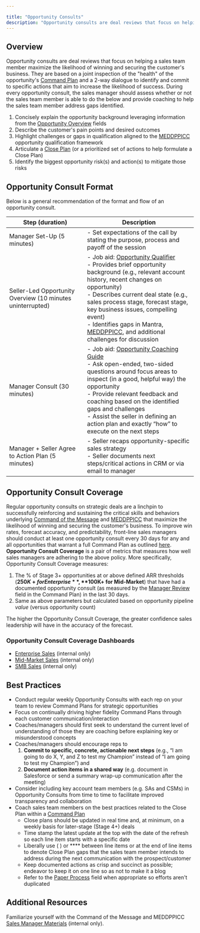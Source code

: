 ```yaml
---

title: "Opportunity Consults"
description: "Opportunity consults are deal reviews that focus on helping a sales team member maximize the likelihood of winning and securing the customer's business"
---
```










## Overview

Opportunity consults are deal reviews that focus on helping a sales team member maximize the likelihood of winning and securing the customer's business. They are based on a joint inspection of the "health" of the opportunity's [Command Plan](/handbook/sales/command-of-the-message/command-plan/) and a 2-way dialogue to identify and commit to specific actions that aim to increase the likelihood of success. During every opportunity consult, the sales manager should assess whether or not the sales team member is able to do the below and provide coaching to help the sales team member address gaps identified.
1. Concisely explain the opportunity background leveraging information from the [Opportunity Overview](/handbook/sales/command-of-the-message/command-plan/#opportunity-overview) fields
1. Describe the customer's pain points and desired outcomes
1. Highlight challenges or gaps in qualification aligned to the [MEDDPPICC](/handbook/sales/meddppicc/) opportunity qualification framework
1. Articulate a [Close Plan](/handbook/sales/command-of-the-message/command-plan/#close-plan-details) (or a prioritized set of actions to help formulate a Close Plan)
1. Identify the biggest opportunity risk(s) and action(s) to mitigate those risks

## Opportunity Consult Format

Below is a general recommendation of the format and flow of an opportunity consult.

| **Step (duration)** | **Description** |
| ------ | ------ |
| Manager Set-Up (5 minutes) | - Set expectations of the call by stating the purpose, process and payoff of the session |
| Seller-Led Opportunity Overview (10 minutes uninterrupted) | - Job aid: [Opportunity Qualifier](https://docs.google.com/document/d/1Tz6bQKD4Ff2-XqpSXRQslD8yvrphwXaL6oEl74DAjeQ/edit?usp=sharing) <br> - Provides brief opportunity background (e.g., relevant account history, recent changes on opportunity) <br> - Describes current deal state (e.g., sales process stage, forecast stage, key business issues, compelling event) <br> - Identifies gaps in Mantra, [MEDDPPICC](/handbook/sales/meddppicc/), and additional challenges for discussion |
| Manager Consult (30 minutes) | - Job aid: [Opportunity Coaching Guide](https://docs.google.com/document/d/1IZA9Fo2SvZOrtUVpXOjwwqs76lKdXFs4hTezbxRq5v8/edit?usp=sharing) <br> - Ask open-ended, two-sided questions around focus areas to inspect (in a good, helpful way) the opportunity <br> - Provide relevant feedback and coaching based on the identified gaps and challenges <br> - Assist the seller in defining an action plan and exactly “how” to execute on the next steps |
| Manager + Seller Agree to Action Plan (5 minutes) | - Seller recaps opportunity-specific sales strategy <br> - Seller documents next steps/critical actions in CRM or via email to manager |

## Opportunity Consult Coverage

Regular opportunity consults on strategic deals are a linchpin to successfully reinforcing and sustaining the critical skills and behaviors underlying [Command of the Message](/handbook/sales/command-of-the-message/) and [MEDDPPICC](/handbook/sales/meddppicc/) that maximize the likelihood of winning and securing the customer's business. To improve win rates, forecast accuracy, and predictability, front-line sales managers should conduct at least one opportunity consult every 30 days for any and all opportunities that warrant a full Command Plan as outlined [here](/handbook/sales/command-of-the-message/command-plan/#overview). **Opportunity Consult Coverage** is a pair of metrics that measures how well sales managers are adhering to the above policy. More specifically, Opportunity Consult Coverage measures:
1. The % of Stage 3+ opportunities at or above defined ARR thresholds (**$250K+ for Enterprise**, **$100K+ for Mid-Market**) that have had a documented opportunity consult (as measured by the [Manager Review](/handbook/sales/command-of-the-message/command-plan/#manager-review) field in the Command Plan) in the last 30 days.
1. Same as above parameters but calculated based on opportunity pipeline *value* (versus opportunity count)

The higher the Opportunity Consult Coverage, the greater confidence sales leadership will have in the accuracy of the forecast.

### Opportunity Consult Coverage Dashboards

- [Enterprise Sales](https://gitlab.my.salesforce.com/00O4M000004aic2) (internal only)
- [Mid-Market Sales](https://gitlab.my.salesforce.com/00O4M000004apxr) (internal only)
- [SMB Sales](https://gitlab.my.salesforce.com/00O4M000004apy1) (internal only)

## Best Practices

- Conduct regular weekly Opportunity Consults with each rep on your team to review Command Plans for strategic opportunities
- Focus on continually driving higher fidelity Command Plans through each customer communication/interaction
- Coaches/managers should first seek to understand the current level of understanding of those they are coaching before explaining key or misunderstood concepts
- Coaches/managers should encourage reps to
    1. **Commit to specific, concrete, actionable next steps** (e.g., “I am going to do X, Y, and Z to test my Champion” instead of “I am going to test my Champion”) and
    1. **Document action items in a shared way** (e.g. document in Salesforce or send a summary wrap-up communication after the meeting)
- Consider including key account team members (e.g. SAs and CSMs) in Opportunity Consults from time to time to facilitate improved transparency and collaboration
- Coach sales team members on the best practices related to the Close Plan within a [Command Plan](/handbook/sales/command-of-the-message/command-plan/)
    - Close plans should be updated in real time and, at minimum, on a weekly basis for later-stage (Stage 4+) deals
    - Time stamp the latest update at the top with the date of the refresh so each line item starts with a specific date
    - Liberally use ( ) or **** between line items or at the end of line items to denote Close Plan gaps that the sales team member intends to address during the next communication with the prospect/customer
    - Keep documented actions as crisp and succinct as possible; endeavor to keep it on one line so as not to make it a blog
    - Refer to the [Paper Process](/handbook/sales/meddppicc/#paper-process) field when appropriate so efforts aren't duplicated

## Additional Resources

Familiarize yourself with the Command of the Message and MEDDPPICC [Sales Manager Materials](https://internal.gitlab.com/handbook/sales/command-of-the-message/sales-manager-materials/) (internal only).
